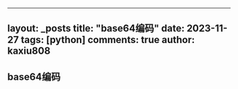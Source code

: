 
---
layout: _posts
title: "base64编码"
date:   2023-11-27
tags: [python]
comments: true
author: kaxiu808  
---

##  base64编码
<!--stackedit_data:
eyJoaXN0b3J5IjpbMTI5MzAxNDk3NiwxMjkzMDE0OTc2LC00MT
U0Mzk1MjgsNzg4MjY0NjI1XX0=
-->